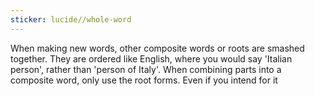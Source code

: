 ```yaml
---
sticker: lucide//whole-word
---
```


When making new words, other composite words or roots are smashed together. They are ordered like English, where you would say 'Italian person', rather than 'person of Italy'. When combining parts into a composite word, only use the root forms. Even if you intend for it 